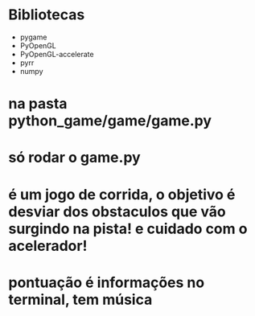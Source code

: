 # Bibliotecas 

- pygame
- PyOpenGL
- PyOpenGL-accelerate
- pyrr
- numpy

# na pasta python_game/game/game.py

# só rodar o game.py

# é um jogo de corrida, o objetivo é desviar dos obstaculos que vão surgindo na pista! e cuidado com o acelerador!

# pontuação é informações no terminal, tem música

